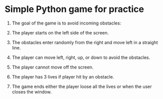 # Simple Python game for practice

  1) The goal of the game is to avoid incoming obstacles:
  
  2) The player starts on the left side of the screen.
  
  3) The obstacles enter randomly from the right and move left in a straight line.
  
  4) The player can move left, right, up, or down to avoid the obstacles.
  
  5) The player cannot move off the screen.
  
  6) The player has 3 lives if player hit by an obstacle.
  
  6) The game ends either the player loose all the lives or when the user closes the window.
